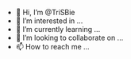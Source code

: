 - 👋 Hi, I’m @TriSBie
- 👀 I’m interested in ...
- 🌱 I’m currently learning ...
- 💞️ I’m looking to collaborate on ...
- 📫 How to reach me ...

<!---
TriSBie/TriSBie is a ✨ special ✨ repository because its `README.md` (this file) appears on your GitHub profile.
You can click the Preview link to take a look at your changes.
--->
